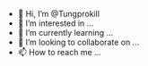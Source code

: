 - 👋 Hi, I’m @Tungprokill
- 👀 I’m interested in ...
- 🌱 I’m currently learning ...
- 💞️ I’m looking to collaborate on ...
- 📫 How to reach me ...

<!---
Tungprokill/Tungprokill is a ✨ special ✨ repository because its `README.md` (this file) appears on your GitHub profile.
You can click the Preview link to take a look at your changes.
--->
